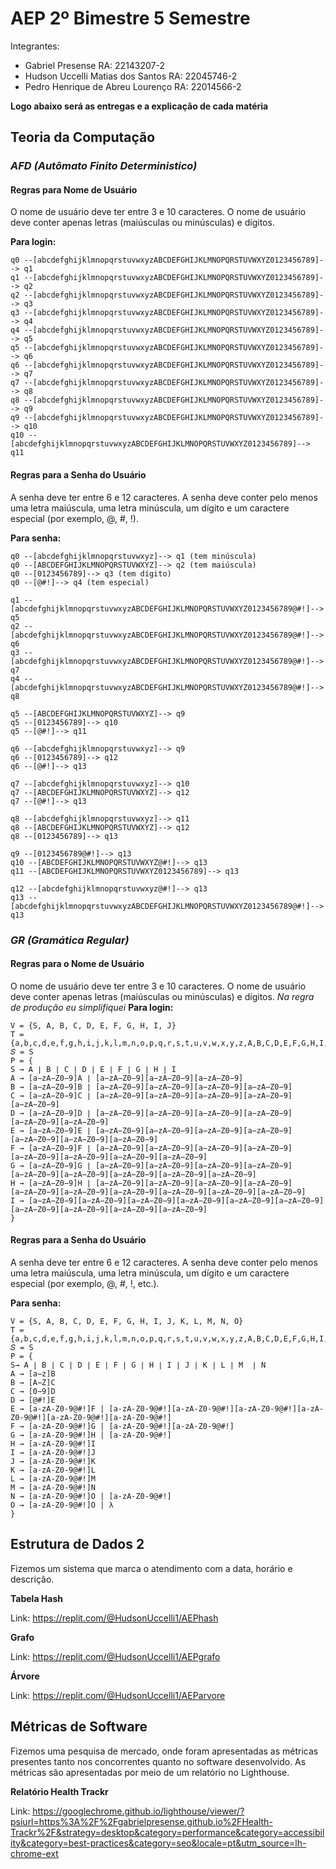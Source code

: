 # AEP 2º Bimestre 5 Semestre

Integrantes: 
- Gabriel Presense RA: 22143207-2
- Hudson Uccelli Matias dos Santos RA: 22045746-2
- Pedro Henrique de Abreu Lourenço RA: 22014566-2

**Logo abaixo será as entregas e a explicação de cada matéria** 

## Teoria da Computação

### _AFD (Autômato Finito Deterministico)_

#### Regras para Nome de Usuário
O nome de usuário deve ter entre 3 e 10 caracteres.
O nome de usuário deve conter apenas letras (maiúsculas ou minúsculas) e dígitos.

**Para login:**
```
q0 --[abcdefghijklmnopqrstuvwxyzABCDEFGHIJKLMNOPQRSTUVWXYZ0123456789]--> q1
q1 --[abcdefghijklmnopqrstuvwxyzABCDEFGHIJKLMNOPQRSTUVWXYZ0123456789]--> q2
q2 --[abcdefghijklmnopqrstuvwxyzABCDEFGHIJKLMNOPQRSTUVWXYZ0123456789]--> q3
q3 --[abcdefghijklmnopqrstuvwxyzABCDEFGHIJKLMNOPQRSTUVWXYZ0123456789]--> q4
q4 --[abcdefghijklmnopqrstuvwxyzABCDEFGHIJKLMNOPQRSTUVWXYZ0123456789]--> q5
q5 --[abcdefghijklmnopqrstuvwxyzABCDEFGHIJKLMNOPQRSTUVWXYZ0123456789]--> q6
q6 --[abcdefghijklmnopqrstuvwxyzABCDEFGHIJKLMNOPQRSTUVWXYZ0123456789]--> q7
q7 --[abcdefghijklmnopqrstuvwxyzABCDEFGHIJKLMNOPQRSTUVWXYZ0123456789]--> q8
q8 --[abcdefghijklmnopqrstuvwxyzABCDEFGHIJKLMNOPQRSTUVWXYZ0123456789]--> q9
q9 --[abcdefghijklmnopqrstuvwxyzABCDEFGHIJKLMNOPQRSTUVWXYZ0123456789]--> q10
q10 --[abcdefghijklmnopqrstuvwxyzABCDEFGHIJKLMNOPQRSTUVWXYZ0123456789]--> q11
```

#### Regras para a Senha do Usuário
A senha deve ter entre 6 e 12 caracteres.
A senha deve conter pelo menos uma letra maiúscula, uma letra minúscula, um dígito e um caractere especial (por exemplo, @, #, !).

**Para senha:**
```
q0 --[abcdefghijklmnopqrstuvwxyz]--> q1 (tem minúscula)
q0 --[ABCDEFGHIJKLMNOPQRSTUVWXYZ]--> q2 (tem maiúscula)
q0 --[0123456789]--> q3 (tem dígito)
q0 --[@#!]--> q4 (tem especial)

q1 --[abcdefghijklmnopqrstuvwxyzABCDEFGHIJKLMNOPQRSTUVWXYZ0123456789@#!]--> q5
q2 --[abcdefghijklmnopqrstuvwxyzABCDEFGHIJKLMNOPQRSTUVWXYZ0123456789@#!]--> q6
q3 --[abcdefghijklmnopqrstuvwxyzABCDEFGHIJKLMNOPQRSTUVWXYZ0123456789@#!]--> q7
q4 --[abcdefghijklmnopqrstuvwxyzABCDEFGHIJKLMNOPQRSTUVWXYZ0123456789@#!]--> q8

q5 --[ABCDEFGHIJKLMNOPQRSTUVWXYZ]--> q9
q5 --[0123456789]--> q10
q5 --[@#!]--> q11

q6 --[abcdefghijklmnopqrstuvwxyz]--> q9
q6 --[0123456789]--> q12
q6 --[@#!]--> q13

q7 --[abcdefghijklmnopqrstuvwxyz]--> q10
q7 --[ABCDEFGHIJKLMNOPQRSTUVWXYZ]--> q12
q7 --[@#!]--> q13

q8 --[abcdefghijklmnopqrstuvwxyz]--> q11
q8 --[ABCDEFGHIJKLMNOPQRSTUVWXYZ]--> q12
q8 --[0123456789]--> q13

q9 --[0123456789@#!]--> q13
q10 --[ABCDEFGHIJKLMNOPQRSTUVWXYZ@#!]--> q13
q11 --[ABCDEFGHIJKLMNOPQRSTUVWXYZ0123456789]--> q13

q12 --[abcdefghijklmnopqrstuvwxyz@#!]--> q13
q13 --[abcdefghijklmnopqrstuvwxyzABCDEFGHIJKLMNOPQRSTUVWXYZ0123456789@#!]--> q13
```

### _GR (Gramática Regular)_

#### Regras para o Nome de Usuário
O nome de usuário deve ter entre 3 e 10 caracteres.
O nome de usuário deve conter apenas letras (maiúsculas ou minúsculas) e dígitos.
_Na regra de produção eu simplifiquei_
**Para login:**
```
V = {S, A, B, C, D, E, F, G, H, I, J}
T = {a,b,c,d,e,f,g,h,i,j,k,l,m,n,o,p,q,r,s,t,u,v,w,x,y,z,A,B,C,D,E,F,G,H,I,J,K,L,M,N,O,P,Q,R,S,T,U,V,W,X,Y,Z,0,1,2,3,4,5,6,7,8,9}
𝑆 = S
P = {
S → A ∣ B ∣ C ∣ D ∣ E ∣ F ∣ G ∣ H ∣ I
A → [a−zA−Z0−9]A ∣ [a−zA−Z0−9][a−zA−Z0−9][a−zA−Z0−9]
B → [a−zA−Z0−9]B ∣ [a−zA−Z0−9][a−zA−Z0−9][a−zA−Z0−9][a−zA−Z0−9]
C → [a−zA−Z0−9]C ∣ [a−zA−Z0−9][a−zA−Z0−9][a−zA−Z0−9][a−zA−Z0−9][a−zA−Z0−9]
D → [a−zA−Z0−9]D ∣ [a−zA−Z0−9][a−zA−Z0−9][a−zA−Z0−9][a−zA−Z0−9][a−zA−Z0−9][a−zA−Z0−9]
E → [a−zA−Z0−9]E ∣ [a−zA−Z0−9][a−zA−Z0−9][a−zA−Z0−9][a−zA−Z0−9][a−zA−Z0−9][a−zA−Z0−9][a−zA−Z0−9]
F → [a−zA−Z0−9]F ∣ [a−zA−Z0−9][a−zA−Z0−9][a−zA−Z0−9][a−zA−Z0−9][a−zA−Z0−9][a−zA−Z0−9][a−zA−Z0−9][a−zA−Z0−9]
G → [a−zA−Z0−9]G ∣ [a−zA−Z0−9][a−zA−Z0−9][a−zA−Z0−9][a−zA−Z0−9][a−zA−Z0−9][a−zA−Z0−9][a−zA−Z0−9][a−zA−Z0−9][a−zA−Z0−9]
H → [a−zA−Z0−9]H ∣ [a−zA−Z0−9][a−zA−Z0−9][a−zA−Z0−9][a−zA−Z0−9][a−zA−Z0−9][a−zA−Z0−9][a−zA−Z0−9][a−zA−Z0−9][a−zA−Z0−9][a−zA−Z0−9]
I → [a−zA−Z0−9][a−zA−Z0−9][a−zA−Z0−9][a−zA−Z0−9][a−zA−Z0−9][a−zA−Z0−9][a−zA−Z0−9][a−zA−Z0−9][a−zA−Z0−9][a−zA−Z0−9]
}
```

#### Regras para a Senha do Usuário
A senha deve ter entre 6 e 12 caracteres.
A senha deve conter pelo menos uma letra maiúscula, uma letra minúscula, um dígito e um caractere especial (por exemplo, @, #, !, etc.).

**Para senha:**
```
V = {S, A, B, C, D, E, F, G, H, I, J, K, L, M, N, O}
T = {a,b,c,d,e,f,g,h,i,j,k,l,m,n,o,p,q,r,s,t,u,v,w,x,y,z,A,B,C,D,E,F,G,H,I,J,K,L,M,N,O,P,Q,R,S,T,U,V,W,X,Y,Z,0,1,2,3,4,5,6,7,8,9,@,#,!}
𝑆 = S
P = {
S→ A ∣ B ∣ C ∣ D ∣ E ∣ F ∣ G ∣ H ∣ I ∣ J ∣ K ∣ L ∣ M  ∣ N 
A → [a−z]B
B → [A−Z]C
C → [0−9]D
D → [@#!]E
E → [a-zA-Z0-9@#!]F | [a-zA-Z0-9@#!][a-zA-Z0-9@#!][a-zA-Z0-9@#!][a-zA-Z0-9@#!][a-zA-Z0-9@#!][a-zA-Z0-9@#!]
F → [a-zA-Z0-9@#!]G | [a-zA-Z0-9@#!][a-zA-Z0-9@#!]
G → [a-zA-Z0-9@#!]H | [a-zA-Z0-9@#!]
H → [a-zA-Z0-9@#!]I
I → [a-zA-Z0-9@#!]J
J → [a-zA-Z0-9@#!]K
K → [a-zA-Z0-9@#!]L
L → [a-zA-Z0-9@#!]M
M → [a-zA-Z0-9@#!]N
N → [a-zA-Z0-9@#!]O | [a-zA-Z0-9@#!]
O → [a-zA-Z0-9@#!]O | λ
}
```

## Estrutura de Dados 2

Fizemos um sistema que marca o atendimento com a data, horário e descrição.

__Tabela Hash__

Link: https://replit.com/@HudsonUccelli1/AEPhash

__Grafo__

Link: https://replit.com/@HudsonUccelli1/AEPgrafo

__Árvore__

Link: https://replit.com/@HudsonUccelli1/AEParvore

## Métricas de Software

Fizemos uma pesquisa de mercado, onde foram apresentadas as métricas presentes tanto nos concorrentes quanto no software desenvolvido.
As métricas são apresentadas por meio de um relatório no Lighthouse.

__Relatório Health Trackr__

Link: https://googlechrome.github.io/lighthouse/viewer/?psiurl=https%3A%2F%2Fgabrielpresense.github.io%2FHealth-Trackr%2F&strategy=desktop&category=performance&category=accessibility&category=best-practices&category=seo&locale=pt&utm_source=lh-chrome-ext
